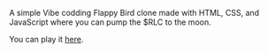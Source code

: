 A simple Vibe codding Flappy Bird clone made with HTML, CSS, and JavaScript where you can pump the $RLC to the moon.

You can play it [here](https://rlc-bird.vercel.app//).
